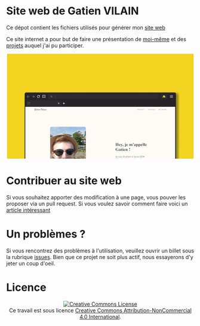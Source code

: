 # Site web de Gatien VILAIN

Ce dépot contient les fichiers utilisés pour générer mon [site web](https://gatienvilain.github.io/)

Ce site internet a pour but de faire une présentation de [moi-même](https://www.linkedin.com/in/gatien-vilain/) et des [projets](https://github.com/GatienVilain?tab=repositories) auquel j'ai pu participer.

<div align="center">
<img src = "images/website.jpg"alt ="image du site Gatien Vilain">
</div>

# Contribuer au site web

Si vous souhaitez apporter des modification à une page, vous pouver les proposer via un pull request. Si vous voulez savoir comment faire voici un [article intéressant](https://codeur-pro.fr/contribuer-a-un-projet-open-source-sur-github/)

# Un problèmes ?
Si vous rencontrez des problèmes à l'utilisation, veuillez ouvrir un billet sous la rubrique [issues](https://github.com/GatienVilain/GatienVilain.github.io/issues). Bien que ce projet ne soit plus actif, nous essayerons d'y jeter un coup d'oeil.

# Licence
<div align="center">
<a rel="license" href="http://creativecommons.org/licenses/by-nc/4.0/"><img alt="Creative Commons License" style="border-width:0" src="https://i.creativecommons.org/l/by-nc/4.0/88x31.png" /></a><br />Ce travail est sous licence <a rel="license" href="http://creativecommons.org/licenses/by-nc/4.0/">Creative Commons Attribution-NonCommercial 4.0 International</a>.
</div>